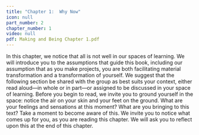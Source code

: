 ```yaml
---
title: "Chapter 1:	Why Now"
icon: null
part_number: 2
chapter_number: 1
video: null
pdf: Making and Being Chapter 1.pdf
---
```


In this chapter, we notice that all is not well in our spaces of learning. We will introduce you to the assumptions that guide this book, including our assumption that as you make projects, you are both facilitating material transformation and a transformation of yourself. We suggest that the following section be shared with the group as best suits your context, either read aloud—in whole or in part—or assigned to be discussed in your space of learning. Before you begin to read, we invite you to ground yourself in the space: notice the air on your skin and your feet on the ground. What are your feelings and sensations at this moment? What are you bringing to this text? Take a moment to become aware of this. We invite you to notice what comes up for you, as you are reading this chapter. We will ask you to reflect upon this at the end of this chapter.